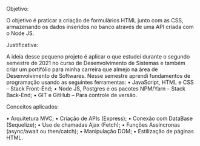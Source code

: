 Objetivo: 

O objetivo é praticar a criação de formulários HTML junto com as CSS, 
armazenando os dados inseridos no banco através de uma API criada com o 
Node JS.

Justificativa: 

A ideia desse pequeno projeto é aplicar o que estudei durante o segundo 
semestre de 2021 no curso de Desenvolvimento de Sistemas e também criar 
um portifólio para minha carreira que almejo na área de Desenvolvimento de 
Softwares.
Nesse semestre aprendi fundamentos de programação usando as 
seguintes ferramentas: 
• JavaScript, HTML e CSS – Stack Front-End;
• Node JS, Postgres e os pacotes NPM/Yarn – Stack Back-End;
• GIT e GitHub – Para controle de versão.

Conceitos aplicados:

• Arquitetura MVC;
• Criação de APIs (Express);
• Conexão com DataBase (Sequelize);
• Uso de chamadas Ajax (Fetch); 
• Funções Assíncronas (async/await ou then/catch);
• Manipulação DOM;
• Estilização de páginas HTML.